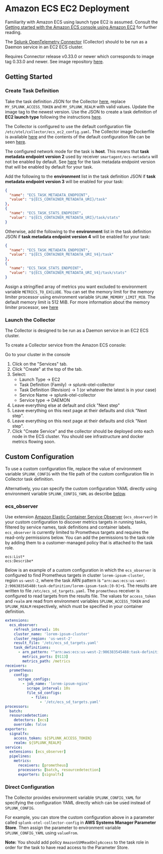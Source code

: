 # Amazon ECS EC2 Deployment
Familiarity with Amazon ECS using launch type EC2 is assumed. Consult the 
[Getting started with the Amazon ECS console using Amazon EC2](https://docs.aws.amazon.com/AmazonECS/latest/developerguide/getting-started-ecs-ec2.html)
for further reading.

The
[Splunk OpenTelemetry Connector](https://github.com/signalfx/splunk-otel-collector)
(Collector) should to be run as a Daemon service in an EC2 ECS cluster.

Requires Connector release v0.33.0 or newer which corresponds to image tag 0.33.0 and newer.
See image repository [here](https://quay.io/repository/signalfx/splunk-otel-collector?tab=tags).

## Getting Started
### Create Task Definition
Take the task definition JSON for the Collector [here](./splunk-otel-collector.json), replace
`MY_SPLUNK_ACCESS_TOKEN` and `MY_SPLUNK_REALM` with valid values. Update the image tag to
the newest version. Use the JSON to create a task definition of **EC2 launch type** following
the instructions [here](https://docs.aws.amazon.com/AmazonECS/latest/developerguide/create-task-definition.html).

The Collector is configured to use the default configuration file `/etc/otel/collector/ecs_ec2_config.yaml`.
The Collector image Dockerfile is available [here](../../../cmd/otelcol/Dockerfile) and the contents of the default
configuration file can be seen [here](../../../cmd/otelcol/config/collector/ecs_ec2_config.yaml).

The configured network mode for the task is **host**. This means that **task metadata endpoint
version 2** used by receiver `smartagent/ecs-metadata` will not be enabled by default. See
[here](https://docs.aws.amazon.com/AmazonECS/latest/developerguide/task-metadata-endpoint.html)
for the task metadata endpoint version that will be enabled by default for your task.

Add the following to the **environment** list in the task definition JSON if **task metadata
endpoint version 3** will be enabled for your task:
```json
{
  "name": "ECS_TASK_METADATA_ENDPOINT",
  "value": "${ECS_CONTAINER_METADATA_URI}/task"
},
{
  "name": "ECS_TASK_STATS_ENDPOINT",
  "value": "${ECS_CONTAINER_METADATA_URI}/task/stats"
}
```
Otherwise, add the following to the **environment** list in the task definition JSON if **task metadata
endpoint version 4** will be enabled for your task:
```json
{
  "name": "ECS_TASK_METADATA_ENDPOINT",
  "value": "${ECS_CONTAINER_METADATA_URI_V4}/task"
},
{
  "name": "ECS_TASK_STATS_ENDPOINT",
  "value": "${ECS_CONTAINER_METADATA_URI_V4}/task/stats"
}
```

Assign a stringified array of metrics you want excluded to environment variable
`METRICS_TO_EXCLUDE`. You can set the memory limit for the memory limiter processor using
environment variable `SPLUNK_MEMORY_LIMIT_MIB`. The default memory limit is 512 MiB. For
more information about the memory limiter processor, see
[here](https://github.com/open-telemetry/opentelemetry-collector/blob/main/processor/memorylimiter/README.md)

### Launch the Collector
The Collector is designed to be run as a Daemon service in an EC2 ECS cluster.

To create a Collector service from the Amazon ECS console:

Go to your cluster in the console
1. Click on the "Services" tab.
2. Click "Create" at the top of the tab.
3. Select:
   - Launch Type -> EC2
   - Task Definition (Family) -> splunk-otel-collector
   - Task Definition (Revision) -> 1 (or whatever the latest is in your case)
   - Service Name -> splunk-otel-collector
   - Service type -> DAEMON
4. Leave everything else at default and click "Next step"
5. Leave everything on this next page at their defaults and click "Next step". 
6. Leave everything on this next page at their defaults and click "Next step". 
7. Click "Create Service" and the collector should be deployed onto each node in the ECS cluster. You should see infrastructure and docker metrics flowing soon.

## Custom Configuration
To use a custom configuration file, replace the value of environment variable
`SPLUNK_CONFIG` with the file path of the custom configuration file in Collector
task definition.

Alternatively, you can specify the custom configuration YAML directly using environment
variable `SPLUNK_CONFIG_YAML` as describe [below](#direct-configuration).

### ecs_observer
Use extension
[Amazon Elastic Container Service Observer](https://github.com/open-telemetry/opentelemetry-collector-contrib/tree/main/extension/observer/ecsobserver#amazon-elastic-container-service-observer)
(`ecs_observer`) in your custom configuration to discover metrics targets
in running tasks, filtered by service names, task definitions and container labels.
`ecs_observer` is currently limited to Prometheus targets and requires the read-only
permissions below. You can add the permissions to the task role by adding them to a 
customer-managed policy that is attached to the task role.
```text
ecs:List*
ecs:Describe*
```

Below is an example of a custom configuration in which the `ecs_observer` is configured to find
Prometheus targets in cluster `lorem-ipsum-cluster`, region `us-west-2`, where the task ARN
pattern is `^arn:aws:ecs:us-west-2:906383545488:task-definition/lorem-ipsum-task:[0-9]+$`.
The results are written to file `/etc/ecs_sd_targets.yaml`. The `prometheus` receiver is
configured to read targets from the results file. The values for `access_token`
and `realm` are read from environment variables `SPLUNK_ACCESS_TOKEN` and `SPLUNK_REALM`
respectively, which must be specified in your container definition.

```yaml
extensions:
  ecs_observer:
    refresh_interval: 10s
    cluster_name: 'lorem-ipsum-cluster'
    cluster_region: 'us-west-2'
    result_file: '/etc/ecs_sd_targets.yaml'
    task_definitions:
      - arn_pattern: "^arn:aws:ecs:us-west-2:906383545488:task-definition/lorem-ipsum-task:[0-9]+$"
        metrics_ports: [9113]
        metrics_path: /metrics
receivers:
  prometheus:
    config:
      scrape_configs:
        - job_name: 'lorem-ipsum-nginx'
          scrape_interval: 10s
          file_sd_configs:
            - files:
                - '/etc/ecs_sd_targets.yaml'
processors:
  batch:
  resourcedetection:
    detectors: [ecs]
    override: false    
exporters:
  signalfx:
    access_token: ${SPLUNK_ACCESS_TOKEN}
    realm: ${SPLUNK_REALM}
service:
  extensions: [ecs_observer]
  pipelines:
    metrics:
      receivers: [prometheus]
      processors: [batch, resourcedetection]
      exporters: [signalfx]
```

### Direct Configuration
The Collector provides environment variable `SPLUNK_CONFIG_YAML` for specifying the
configuration YAML directly which can be used instead of `SPLUNK_CONFIG`.

For example, you can store the custom configuration above in a parameter called
`splunk-otel-collector-config` in **AWS Systems Manager Parameter Store**. Then
assign the parameter to environment variable `SPLUNK_CONFIG_YAML` using `valueFrom`.

**Note:** You should add policy `AmazonSSMReadOnlyAccess` to the task role in order for
the task to have read access to the Parameter Store.
